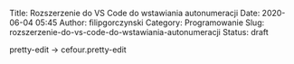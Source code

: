 Title: Rozszerzenie do VS Code do wstawiania autonumeracji
Date: 2020-06-04 05:45
Author: filipgorczynski
Category: Programowanie
Slug: rozszerzenie-do-vs-code-do-wstawiania-autonumeracji
Status: draft

pretty-edit -\> cefour.pretty-edit

